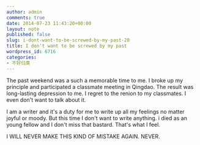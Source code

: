 ```yaml
---
author: admin
comments: true
date: 2014-07-23 11:43:20+00:00
layout: note
published: false
slug: i-dont-want-to-be-screwed-by-my-past-28
title: I don't want to be screwed by my past
wordpress_id: 6716
categories:
- 不好归类
---
```


The past weekend was a such a memorable time to me. I broke up my principle and participated a classmate meeting in Qingdao. The result was long-lasting depression to me. I regret to the renion to my classmates. I even don't want to talk about it.

I am a writer and it's a duty for me to write up all my feelings no matter joyful or moody. But this time I don't want to write anything. i died as an young fellow and I don't miss that bastard. That's what I feel. 

I WILL NEVER MAKE THIS KIND OF MISTAKE AGAIN. NEVER. 

 
